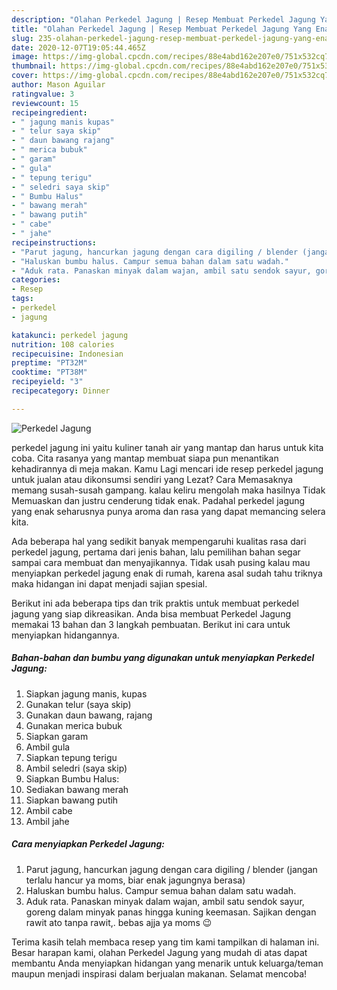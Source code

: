 ```yaml
---
description: "Olahan Perkedel Jagung | Resep Membuat Perkedel Jagung Yang Enak Dan Mudah"
title: "Olahan Perkedel Jagung | Resep Membuat Perkedel Jagung Yang Enak Dan Mudah"
slug: 235-olahan-perkedel-jagung-resep-membuat-perkedel-jagung-yang-enak-dan-mudah
date: 2020-12-07T19:05:44.465Z
image: https://img-global.cpcdn.com/recipes/88e4abd162e207e0/751x532cq70/perkedel-jagung-foto-resep-utama.jpg
thumbnail: https://img-global.cpcdn.com/recipes/88e4abd162e207e0/751x532cq70/perkedel-jagung-foto-resep-utama.jpg
cover: https://img-global.cpcdn.com/recipes/88e4abd162e207e0/751x532cq70/perkedel-jagung-foto-resep-utama.jpg
author: Mason Aguilar
ratingvalue: 3
reviewcount: 15
recipeingredient:
- " jagung manis kupas"
- " telur saya skip"
- " daun bawang rajang"
- " merica bubuk"
- " garam"
- " gula"
- " tepung terigu"
- " seledri saya skip"
- " Bumbu Halus"
- " bawang merah"
- " bawang putih"
- " cabe"
- " jahe"
recipeinstructions:
- "Parut jagung, hancurkan jagung dengan cara digiling / blender (jangan terlalu hancur ya moms, biar enak jagungnya berasa)"
- "Haluskan bumbu halus. Campur semua bahan dalam satu wadah."
- "Aduk rata. Panaskan minyak dalam wajan, ambil satu sendok sayur, goreng dalam minyak panas hingga kuning keemasan. Sajikan dengan rawit ato tanpa rawit,. bebas ajja ya moms 😉"
categories:
- Resep
tags:
- perkedel
- jagung

katakunci: perkedel jagung 
nutrition: 108 calories
recipecuisine: Indonesian
preptime: "PT32M"
cooktime: "PT38M"
recipeyield: "3"
recipecategory: Dinner

---
```



![Perkedel Jagung](https://img-global.cpcdn.com/recipes/88e4abd162e207e0/751x532cq70/perkedel-jagung-foto-resep-utama.jpg)


perkedel jagung ini yaitu kuliner tanah air yang mantap dan harus untuk kita coba. Cita rasanya yang mantap membuat siapa pun menantikan kehadirannya di meja makan.
Kamu Lagi mencari ide resep perkedel jagung untuk jualan atau dikonsumsi sendiri yang Lezat? Cara Memasaknya memang susah-susah gampang. kalau keliru mengolah maka hasilnya Tidak Memuaskan dan justru cenderung tidak enak. Padahal perkedel jagung yang enak seharusnya punya aroma dan rasa yang dapat memancing selera kita.



Ada beberapa hal yang sedikit banyak mempengaruhi kualitas rasa dari perkedel jagung, pertama dari jenis bahan, lalu pemilihan bahan segar sampai cara membuat dan menyajikannya. Tidak usah pusing kalau mau menyiapkan perkedel jagung enak di rumah, karena asal sudah tahu triknya maka hidangan ini dapat menjadi sajian spesial.


Berikut ini ada beberapa tips dan trik praktis untuk membuat perkedel jagung yang siap dikreasikan. Anda bisa membuat Perkedel Jagung memakai 13 bahan dan 3 langkah pembuatan. Berikut ini cara untuk menyiapkan hidangannya.

<!--inarticleads1-->

##### Bahan-bahan dan bumbu yang digunakan untuk menyiapkan Perkedel Jagung:

1. Siapkan  jagung manis, kupas
1. Gunakan  telur (saya skip)
1. Gunakan  daun bawang, rajang
1. Gunakan  merica bubuk
1. Siapkan  garam
1. Ambil  gula
1. Siapkan  tepung terigu
1. Ambil  seledri (saya skip)
1. Siapkan  Bumbu Halus:
1. Sediakan  bawang merah
1. Siapkan  bawang putih
1. Ambil  cabe
1. Ambil  jahe




<!--inarticleads2-->

##### Cara menyiapkan Perkedel Jagung:

1. Parut jagung, hancurkan jagung dengan cara digiling / blender (jangan terlalu hancur ya moms, biar enak jagungnya berasa)
1. Haluskan bumbu halus. Campur semua bahan dalam satu wadah.
1. Aduk rata. Panaskan minyak dalam wajan, ambil satu sendok sayur, goreng dalam minyak panas hingga kuning keemasan. Sajikan dengan rawit ato tanpa rawit,. bebas ajja ya moms 😉




Terima kasih telah membaca resep yang tim kami tampilkan di halaman ini. Besar harapan kami, olahan Perkedel Jagung yang mudah di atas dapat membantu Anda menyiapkan hidangan yang menarik untuk keluarga/teman maupun menjadi inspirasi dalam berjualan makanan. Selamat mencoba!
